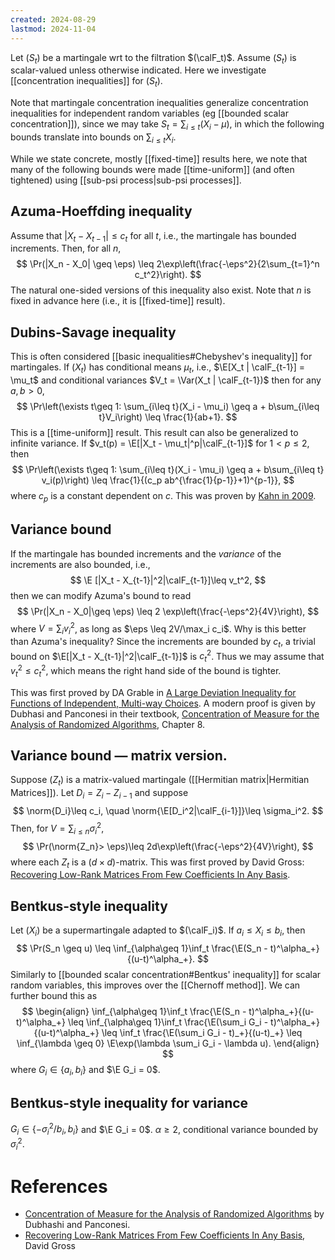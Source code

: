 ```yaml
---
created: 2024-08-29
lastmod: 2024-11-04
---
```


Let $(S_t)$ be a martingale wrt to the filtration $(\calF_t)$. Assume $(S_t)$ is scalar-valued unless otherwise indicated. Here we investigate [[concentration inequalities]] for $(S_t)$. 

Note that martingale concentration inequalities generalize concentration inequalities for independent random variables (eg [[bounded scalar concentration]]), since we may take $S_t = \sum_{i\leq t} (X_i - \mu)$, in which the following bounds translate into bounds on $\sum_{i\leq t}X_i$. 

While we state concrete, mostly [[fixed-time]] results here, we note that many of the following bounds were made [[time-uniform]] (and often tightened) using [[sub-psi process|sub-psi processes]].  

## Azuma-Hoeffding inequality 
Assume that $|X_t - X_{t-1}|\leq c_t$ for all $t$, i.e., the martingale has bounded increments. Then, for all $n$, 
$$
\Pr(|X_n - X_0| \geq \eps) \leq 2\exp\left(\frac{-\eps^2}{2\sum_{t=1}^n c_t^2}\right).
$$
The natural one-sided versions of this inequality also exist. Note that $n$ is fixed in advance here (i.e., it is [[fixed-time]] result). 

## Dubins-Savage inequality 
This is often considered [[basic inequalities#Chebyshev's inequality]] for martingales. If $(X_t)$ has conditional means $\mu_t$, i.e., $\E[X_t | \calF_{t-1}] = \mu_t$ and conditional variances $V_t = \Var(X_t | \calF_{t-1})$ then for any $a,b>0$, 
$$
\Pr\left(\exists t\geq 1: \sum_{i\leq t}(X_i - \mu_i) \geq a + b\sum_{i\leq t}V_i\right) \leq \frac{1}{ab+1}.
$$
This is a [[time-uniform]] result. This result can also be generalized to infinite variance. If $v_t(p) = \E[|X_t - \mu_t|^p|\calF_{t-1}]$ for $1<p\leq 2$, then 
$$
\Pr\left(\exists t\geq 1: \sum_{i\leq t}(X_i - \mu_i) \geq a + b\sum_{i\leq t} v_i(p)\right) \leq \frac{1}{(c_p ab^{\frac{1}{p-1}}+1)^{p-1}},
$$
where $c_p$ is a constant dependent on $c$. This was proven by [Kahn in 2009](https://link.springer.com/article/10.1007/s10959-008-0206-2). 

## Variance bound 
If the martingale has bounded increments and the _variance_ of the increments are also bounded, i.e., 
$$
\E [|X_t - X_{t-1}|^2|\calF_{t-1}]\leq v_t^2,
$$
then we can modify Azuma's bound to read 
$$
\Pr(|X_n - X_0|\geq \eps) \leq 2 \exp\left(\frac{-\eps^2}{4V}\right),
$$
where $V = \sum_i v_i^2$, as long as $\eps \leq 2V/\max_i c_i$.  Why is this better than Azuma's inequality? Since the increments are bounded by $c_t$, a trivial bound on $\E[|X_t - X_{t-1}|^2|\calF_{t-1}]$ is $c_t^2$. Thus we may assume that $v_t^2\leq c_t^2$, which means the right hand side of the bound is tighter. 

This was first proved by DA Grable in [A Large Deviation Inequality for Functions of Independent, Multi-way Choices](https://citeseerx.ist.psu.edu/document?repid=rep1&type=pdf&doi=3b7858b4475d8027cf49c8afbaac34b4229731fb). A modern proof is given by Dubhasi and Panconesi in their textbook, [Concentration of Measure for the Analysis of Randomized Algorithms](http://wwwusers.di.uniroma1.it/~ale/Corsi/AlgoPro/monograph.pdf), Chapter 8. 

## Variance bound —  matrix version. 
Suppose $(Z_t)$ is a matrix-valued martingale ([[Hermitian matrix|Hermitian Matrices]]). Let $D_i = Z_i - Z_{i-1}$ and suppose 
$$
\norm{D_i}\leq c_i, \quad \norm{\E[D_i^2|\calF_{i-1}]}\leq \sigma_i^2.
$$
Then, for $V = \sum_{i\leq n} \sigma_i^2$, 
$$
\Pr(\norm{Z_n}> \eps)\leq 2d\exp\left(\frac{-\eps^2}{4V}\right),
$$
where each $Z_t$ is a $(d\times d)$-matrix. This was first proved by David Gross: [Recovering Low-Rank Matrices From Few Coefficients In Any Basis](https://www.math.ucdavis.edu/~strohmer/courses/270/lowrank_Gross.pdf). 

## Bentkus-style inequality 
Let $(X_i$) be a supermartingale adapted to $(\calF_i)$. If $a_i\leq X_i\leq b_i$, then 
$$
\Pr(S_n \geq u) \leq \inf_{\alpha\geq 1}\inf_t \frac{\E(S_n - t)^\alpha_+}{(u-t)^\alpha_+}.
$$
Similarly to [[bounded scalar concentration#Bentkus' inequality]] for scalar random variables, this improves over the [[Chernoff method]]. We can further bound this as 
$$
\begin{align}
\inf_{\alpha\geq 1}\inf_t \frac{\E(S_n - t)^\alpha_+}{(u-t)^\alpha_+} \leq \inf_{\alpha\geq 1}\inf_t \frac{\E(\sum_i G_i - t)^\alpha_+}{(u-t)^\alpha_+} \leq \inf_t \frac{\E(\sum_i G_i - t)_+}{(u-t)_+} \leq \inf_{\lambda \geq 0} \E\exp(\lambda \sum_i G_i - \lambda u).
\end{align}
$$
where $G_i \in \{a_i,b_i\}$ and $\E G_i = 0$. 
## Bentkus-style inequality for variance

$G_i \in \{-\sigma_i^2/b_i, b_i\}$ and $\E G_i = 0$. $\alpha\geq 2$, conditional variance bounded by $\sigma_i^2$. 
# References
- [Concentration of Measure for the Analysis of Randomized Algorithms](http://wwwusers.di.uniroma1.it/~ale/Corsi/AlgoPro/monograph.pdf) by Dubhashi and Panconesi. 
- [Recovering Low-Rank Matrices From Few Coefficients In Any Basis](https://www.math.ucdavis.edu/~strohmer/courses/270/lowrank_Gross.pdf), David Gross 

